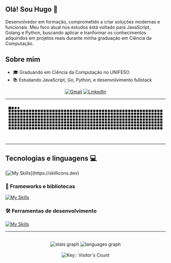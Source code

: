 
## Olá! Sou Hugo 👋

Desenvolvedor em formação, comprometido a criar soluções modernas e funcionais. 
Meu foco atual nos estudos está voltado para JavaScript, Golang e Python, buscando aplicar e tranformar os conhecimentos adquiridos em projetos reais durante minha graduação em Ciência da Computação.


## Sobre mim

- 🎓 Graduando em Ciência da Computação no UNIFESO 
- 📚 Estudando JavaScript, Go, Python, e desenvolvimento fullstack 


<p align="center">
  <a href="https://mail.google.com/mail/?view=cm&fs=1&to=hgmello25@gmail.com" title="Gmail">
  <img src="https://img.shields.io/badge/-Gmail-FF0000?style=flat-square&labelColor=FF0000&logo=gmail&logoColor=white&link=LINK-DO-SEU-GMAIL" alt="Gmail"/></a>
  <a href="https://www.linkedin.com/in/hugo-verissimo-de-mello/" title="LinkedIn">
  <img src="https://img.shields.io/badge/-Linkedin-0e76a8?style=flat-square&logo=Linkedin&logoColor=white&link=https://www.linkedin.com/in/hugo-verissimo-de-mello/" alt="LinkedIn"/></a>
</p>

---

<div align="center">
<img src="https://raw.githubusercontent.com/hugohvm25/hugohvm25/output/snake.svg" alt="Snake animation" />
</div>

---



## Tecnologias e linguagens 💻

[![My Skills](https://skillicons.dev/icons?i=python,go,php,js,html,css,)](https://skillicons.dev)

### 🚀 Frameworks e bibliotecas
[![My Skills](https://skillicons.dev/icons?i=bootstrap,nodejs,mysql,postgres)](https://skillicons.dev)

### 🛠️ Ferramentas de desenvolvimento
[![My Skills](https://skillicons.dev/icons?i=git,github,notion,vscode)](https://skillicons.dev)


---
<br clear="both">

<div align="center">
  <img src="https://github-readme-stats.vercel.app/api?username=hugohvm25&hide_title=false&hide_rank=false&show_icons=true&include_all_commits=true&count_private=true&disable_animations=false&theme=dracula&locale=pt-br&hide_border=true&order=1" height="150" alt="stats graph"  />
  <img src="https://github-readme-stats.vercel.app/api/top-langs?username=hugohvm25&locale=pt-br&hide_title=false&layout=compact&card_width=320&langs_count=5&theme=dracula&hide_border=true&order=2" height="150" alt="languages graph"  />
</div>



<br clear="both">

<div align="center">
  <img src="https://profile-counter.deno.dev/hugohvm25/count.svg" alt="Key:: Visitor's Count" />
</div>

###
